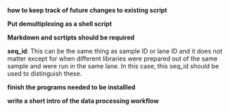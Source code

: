 **how to keep track of future changes to existing script**

**Put demultiplexing as a shell script**

**Markdown and scrtipts should be required**

**seq_id**: This can be the same thing as sample ID or lane ID and it does not matter except for when different libraries were prepared out of the same sample and were run in the same lane. In this case, this seq_id should be used to distinguish these.

**finish the programs needed to be installled**

**write a short intro of the data processing workflow**
